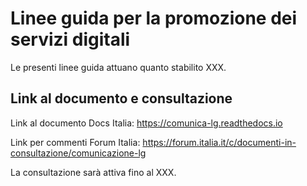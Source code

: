 # Linee guida per la promozione dei servizi digitali

Le presenti linee guida attuano quanto stabilito XXX.

## Link al documento e consultazione

Link al documento Docs Italia: https://comunica-lg.readthedocs.io

Link per commenti Forum Italia: https://forum.italia.it/c/documenti-in-consultazione/comunicazione-lg

La consultazione sarà attiva fino al XXX.
